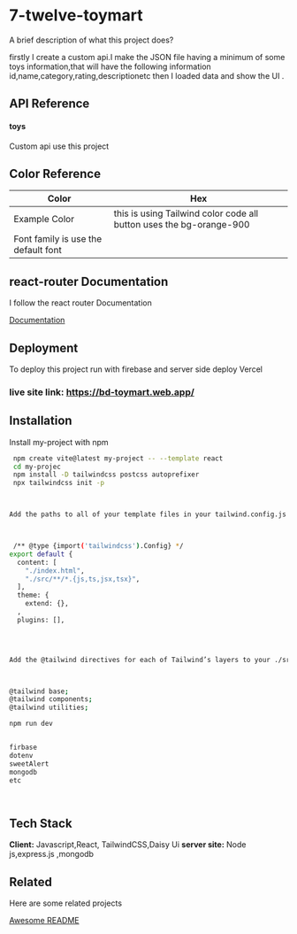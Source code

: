 
# 7-twelve-toymart

A brief description of what this project does?


firstly I create a custom api.I make the  JSON file having a minimum of some toys information,that will have the following information id,name,category,rating,descriptionetc
then I loaded data and show the UI .
## API Reference

#### toys


Custom api use this project 
## Color Reference

| Color             | Hex                                                                |
| ----------------- | ------------------------------------------------------------------ |
| Example Color | this is using Tailwind color code all button uses the bg-orange-900 | text-color: text-orange-500
| Font family is use the default font |



## react-router Documentation
I follow the react router Documentation

[Documentation](https://reactrouter.com/en/main)


## Deployment

To deploy this project run with firebase
and server side deploy Vercel

### live site link: https://bd-toymart.web.app/
## Installation

Install my-project with npm

```bash
 npm create vite@latest my-project -- --template react
 cd my-projec
 npm install -D tailwindcss postcss autoprefixer
 npx tailwindcss init -p



Add the paths to all of your template files in your tailwind.config.js file.



 /** @type {import('tailwindcss').Config} */
export default {
  content: [
    "./index.html",
    "./src/**/*.{js,ts,jsx,tsx}",
  ],
  theme: {
    extend: {},
  ,
  plugins: [],


    

Add the @tailwind directives for each of Tailwind’s layers to your ./src/index.css file.



@tailwind base;
@tailwind components;
@tailwind utilities;

npm run dev


firbase
dotenv
sweetAlert
mongodb
etc




```
## Tech Stack

**Client:** Javascript,React, TailwindCSS,Daisy Ui
**server site:** Node js,express.js ,mongodb





## Related

Here are some related projects

[Awesome README]()


